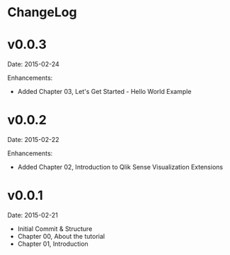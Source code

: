# ChangeLog

# v0.0.3
Date: 2015-02-24

Enhancements:
* Added Chapter 03, Let's Get Started - Hello World Example

# v0.0.2
Date: 2015-02-22

Enhancements:
* Added Chapter 02, Introduction to Qlik Sense Visualization Extensions

# v0.0.1
Date: 2015-02-21

* Initial Commit & Structure
* Chapter 00, About the tutorial
* Chapter 01, Introduction